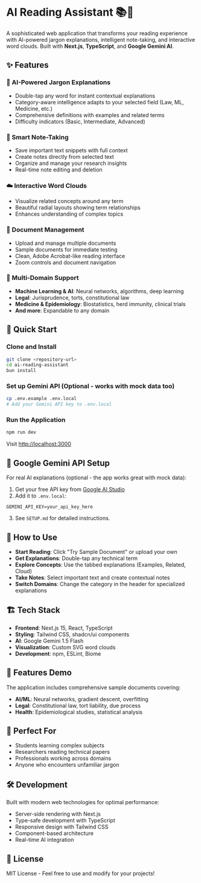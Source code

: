 # AI Reading Assistant 📚🤖

A sophisticated web application that transforms your reading experience with AI-powered jargon explanations, intelligent note-taking, and interactive word clouds. Built with **Next.js**, **TypeScript**, and **Google Gemini AI**.

## ✨ Features

### 🧠 AI-Powered Jargon Explanations
- Double-tap any word for instant contextual explanations
- Category-aware intelligence adapts to your selected field (Law, ML, Medicine, etc.)
- Comprehensive definitions with examples and related terms
- Difficulty indicators (Basic, Intermediate, Advanced)

### 📝 Smart Note-Taking
- Save important text snippets with full context
- Create notes directly from selected text
- Organize and manage your research insights
- Real-time note editing and deletion

### ☁️ Interactive Word Clouds
- Visualize related concepts around any term
- Beautiful radial layouts showing term relationships
- Enhances understanding of complex topics

### 📄 Document Management
- Upload and manage multiple documents
- Sample documents for immediate testing
- Clean, Adobe Acrobat-like reading interface
- Zoom controls and document navigation

### 🎯 Multi-Domain Support
- **Machine Learning & AI**: Neural networks, algorithms, deep learning
- **Legal**: Jurisprudence, torts, constitutional law
- **Medicine & Epidemiology**: Biostatistics, herd immunity, clinical trials
- **And more**: Expandable to any domain

## 🚀 Quick Start

### Clone and Install
```bash
git clone <repository-url>
cd ai-reading-assistant
bun install
```

### Set up Gemini API (Optional - works with mock data too)
```bash
cp .env.example .env.local
# Add your Gemini API key to .env.local
```

### Run the Application
```bash
npm run dev
```
Visit [http://localhost:3000](http://localhost:3000)

## 🔑 Google Gemini API Setup
For real AI explanations (optional - the app works great with mock data):

1. Get your free API key from [Google AI Studio](https://aistudio.google.com)
2. Add it to `.env.local`:
```
GEMINI_API_KEY=your_api_key_here
```
3. See `SETUP.md` for detailed instructions.

## 🎯 How to Use
- **Start Reading**: Click "Try Sample Document" or upload your own
- **Get Explanations**: Double-tap any technical term
- **Explore Concepts**: Use the tabbed explanations (Examples, Related, Cloud)
- **Take Notes**: Select important text and create contextual notes
- **Switch Domains**: Change the category in the header for specialized explanations

## 🏗️ Tech Stack
- **Frontend**: Next.js 15, React, TypeScript
- **Styling**: Tailwind CSS, shadcn/ui components
- **AI**: Google Gemini 1.5 Flash
- **Visualization**: Custom SVG word clouds
- **Development**: npm, ESLint, Biome

## 📱 Features Demo
The application includes comprehensive sample documents covering:
- **AI/ML**: Neural networks, gradient descent, overfitting
- **Legal**: Constitutional law, tort liability, due process
- **Health**: Epidemiological studies, statistical analysis

## 🌟 Perfect For
- Students learning complex subjects
- Researchers reading technical papers
- Professionals working across domains
- Anyone who encounters unfamiliar jargon

## 🛠️ Development
Built with modern web technologies for optimal performance:
- Server-side rendering with Next.js
- Type-safe development with TypeScript
- Responsive design with Tailwind CSS
- Component-based architecture
- Real-time AI integration

## 📄 License
MIT License - Feel free to use and modify for your projects!
